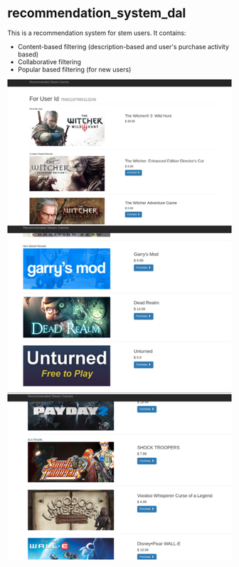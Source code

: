 # recommendation_system_dal
This is a recommendation system for stem users. It contains:
- Content-based filtering (description-based and user's purchase activity based)
- Collaborative filtering
- Popular based filtering (for new users)

![alt text](image/image1.png)
![alt text](image/image2.png)
![alt text](image/image3.png)


